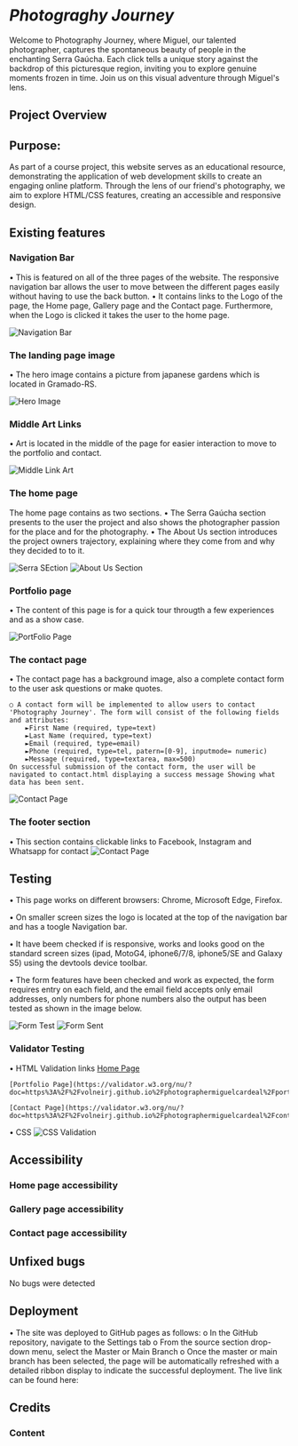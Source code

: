 # ***Photograghy Journey***

Welcome to Photography Journey, where Miguel, our talented photographer, captures the spontaneous beauty of people in the enchanting Serra Gaúcha. Each click tells a unique story against the backdrop of this picturesque region, inviting you to explore genuine moments frozen in time. Join us on this visual adventure through Miguel's lens.

## **Project Overview**

## **Purpose:**

As part of a course project, this website serves as an educational resource, demonstrating the application of web development skills to create an engaging online platform. Through the lens of our friend's photography, we aim to explore HTML/CSS features, creating an accessible and responsive design.

## **Existing features**

### **Navigation Bar**


•	This is featured on all of the three pages of the website. The responsive navigation bar allows the user to move between the different pages easily without having to use the back button.
•	It contains links to the Logo of the page, the Home page, Gallery page and the Contact page. Furthermore, when the Logo is clicked it takes the user to the home page.

![Navigation Bar](docs/readme_images/nav_bar_readme.jpg)

### **The landing page image**

•	The hero image contains a picture from japanese gardens which is located in Gramado-RS.

![Hero Image](docs/readme_images/hero_image_readme.jpg)

### **Middle Art Links**

• Art is located in the middle of the page for easier interaction to move to the portfolio and contact. 

![Middle Link Art](docs/readme_images/middle_links.jpg)

### **The home page**

The home page contains as two sections. 
•	The Serra Gaúcha section presents to the user the project and also shows the photographer passion for the place and for the photography.
•	The About Us section introduces the project owners trajectory, explaining where they come from and why they decided to to it.

![Serra SEction](docs/readme_images/serra_readme.jpg)
![About Us Section](docs/readme_images/about_us_readme.jpg)

### **Portfolio page**

• The content of this page is for a quick tour througth a few experiences and as a show case.

![PortFolio Page](docs/readme_images/portfolio_readme.jpg)

### **The contact page**

•	The contact page has a background image, also a complete contact form to the user ask questions or make quotes.

    ○ A contact form will be implemented to allow users to contact 'Photography Journey'. The form will consist of the following fields and attributes:
        ►First Name (required, type=text)
        ►Last Name (required, type=text)
        ►Email (required, type=email)
        ►Phone (required, type=tel, patern=[0-9], inputmode= numeric)
        ►Message (required, type=textarea, max=500)
    On successful submission of the contact form, the user will be navigated to contact.html displaying a success message Showing what data has been sent. 
![Contact Page](docs/readme_images/contact_readme.jpg)

### **The footer section**

•	This section contains clickable links to Facebook, Instagram and Whatsapp for contact
![Contact Page](docs/readme_images/footer_readme.jpg)

## **Testing**

•	This page works on different browsers: Chrome, Microsoft Edge, Firefox.

•	On smaller screen sizes the logo is located at the top of the navigation bar and has a toogle Navigation bar.

•	It have beem checked if is responsive, works and looks good on the standard screen sizes (ipad, MotoG4, iphone6/7/8, iphone5/SE and Galaxy S5) using the devtools device toolbar.

•	The form features have been checked and work as expected, the form requires entry on each field, and the email field accepts only email addresses, only numbers for phone numbers also the output has been tested as shown in the image below.

![Form Test](docs/readme_images/forms_test.jpg)
![Form Sent](docs/readme_images/forms_sent.jpg)

### **Validator Testing**

•	HTML
 	Validation links
    [Home Page](https://validator.w3.org/nu/?doc=https%3A%2F%2Fvolneirj.github.io%2Fphotographermiguelcardeal%2F)

    [Portfolio Page](https://validator.w3.org/nu/?doc=https%3A%2F%2Fvolneirj.github.io%2Fphotographermiguelcardeal%2Fportfolio.html)

    [Contact Page](https://validator.w3.org/nu/?doc=https%3A%2F%2Fvolneirj.github.io%2Fphotographermiguelcardeal%2Fcontact.html)
    

•	CSS
![CSS Validation](docs/readme_images/css_validation.jpg)

## **Accessibility**

### **Home page accessibility**

### **Gallery page accessibility**

### **Contact page accessibility**

## **Unfixed bugs**

No bugs were detected

## **Deployment**

•	The site was deployed to GitHub pages as follows:
o	In the GitHub repository, navigate to the Settings tab
o	From the source section drop-down menu, select the Master or Main Branch
o	Once the master or main branch has been selected, the page will be automatically refreshed with a detailed ribbon display to indicate the successful deployment.
The live link can be found here:  

## **Credits**

### **Content**
